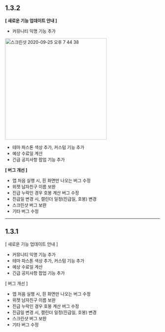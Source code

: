 ## 1.3.2

**[ 새로운 기능 업데이트 안내 ]**
- 커뮤니티 익명 기능 추가 
<img width="330" alt="스크린샷 2020-09-25 오후 7 44 38" src="https://user-images.githubusercontent.com/59416592/94258339-ab5dff80-ff67-11ea-8f8d-baa1d40e4a6a.png">

- 테마 파스톤 색상 추가, 커스텀 기능 추가 
- 예상 수료일 계산 
- 긴급 공지사항 팝업 기능 추가 

**[ 버그 개선 ]**
- 앱 처음 실행 시, 흰 화면만 나오는 버그 수정 
- 위젯 남자친구 이름 보완
- 진급 누락인 경우 호봉 계산 버그 수정
- 진급일 변경 시, 캘린더 일정(진급일, 호봉) 변경
- 스크린샷 버그 보완
- 기타 버그 수정

--------

## 1.3.1

[ 새로운 기능 업데이트 안내 ]
- 커뮤니티 익명 기능 추가 
- 테마 파스톤 색상 추가, 커스텀 기능 추가 
- 예상 수료일 계산 
- 긴급 공지사항 팝업 기능 추가 

[ 버그 개선 ]
- 앱 처음 실행 시, 흰 화면만 나오는 버그 수정 
- 위젯 남자친구 이름 보완
- 진급 누락인 경우 호봉 계산 버그 수정
- 진급일 변경 시, 캘린더 일정(진급일, 호봉) 변경
- 스크린샷 버그 보완
- 기타 버그 수정
